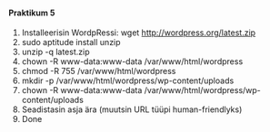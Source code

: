 #### Praktikum 5

1. Installeerisin WordpRessi: wget http://wordpress.org/latest.zip
2. sudo aptitude install unzip
3. unzip -q latest.zip
4. chown -R www-data:www-data /var/www/html/wordpress
5. chmod -R 755 /var/www/html/wordpress
6. mkdir -p /var/www/html/wordpress/wp-content/uploads
7. chown -R www-data:www-data /var/www/html/wordpress/wp-content/uploads
8. Seadistasin asja ära (muutsin URL tüüpi human-friendlyks)
9. Done
